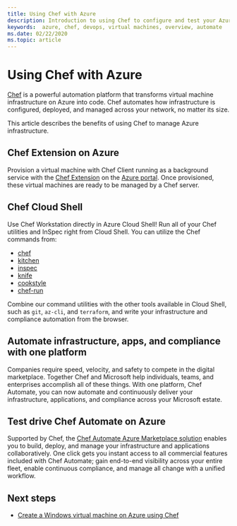 ```yaml
---
title: Using Chef with Azure
description: Introduction to using Chef to configure and test your Azure infrastructure
keywords:  azure, chef, devops, virtual machines, overview, automate
ms.date: 02/22/2020
ms.topic: article
---
```


# Using Chef with Azure
[Chef](https://www.chef.io) is a powerful automation platform that transforms virtual machine infrastructure on Azure into code. Chef automates how infrastructure is configured, deployed, and managed across your network, no matter its size.

This article describes the benefits of using Chef to manage Azure infrastructure.

## Chef Extension on Azure
Provision a virtual machine with Chef Client running as a background service with the [Chef Extension](https://docs.microsoft.com/azure/chef/chef-extension-portal) on the [Azure portal](https://go.microsoft.com/fwlink/p/?LinkID=525040). Once provisioned, these virtual machines are ready to be managed by a Chef server.

## Chef Cloud Shell
Use Chef Workstation directly in Azure Cloud Shell! Run all of your Chef utilities and InSpec right from Cloud Shell. You can utilize the Chef commands from:

* [chef](https://docs.chef.io/ctl_chef.html)
* [kitchen](https://docs.chef.io/ctl_kitchen.html)
* [inspec](https://www.inspec.io/docs/reference/cli/)
* [knife](https://docs.chef.io/knife.html)
* [cookstyle](https://docs.chef.io/cookstyle.html)
* [chef-run](https://www.chef.sh/docs/chef-workstation/getting-started/)

Combine our command utilities with the other tools available in Cloud Shell, such as `git`, `az-cli`, and `terraform`, and write your infrastructure and compliance automation from the browser.

## Automate infrastructure, apps, and compliance with one platform
Companies require speed, velocity, and safety to compete in the digital marketplace. Together Chef and Microsoft help individuals, teams, and enterprises accomplish all of these things. With one platform, Chef Automate, you can now automate and continuously deliver your infrastructure, applications, and compliance across your Microsoft estate.

## Test drive Chef Automate on Azure
Supported by Chef, the [Chef Automate Azure Marketplace solution](https://azuremarketplace.microsoft.com/en-us/marketplace/apps/chef-software.chef-automate) enables you to build, deploy, and manage your infrastructure and applications collaboratively. One click gets you instant access to all commercial features included with Chef Automate; gain end-to-end visibility across your entire fleet, enable continuous compliance, and manage all change with a unified workflow.

## Next steps

* [Create a Windows virtual machine on Azure using Chef](windows-vm-configure.md)
